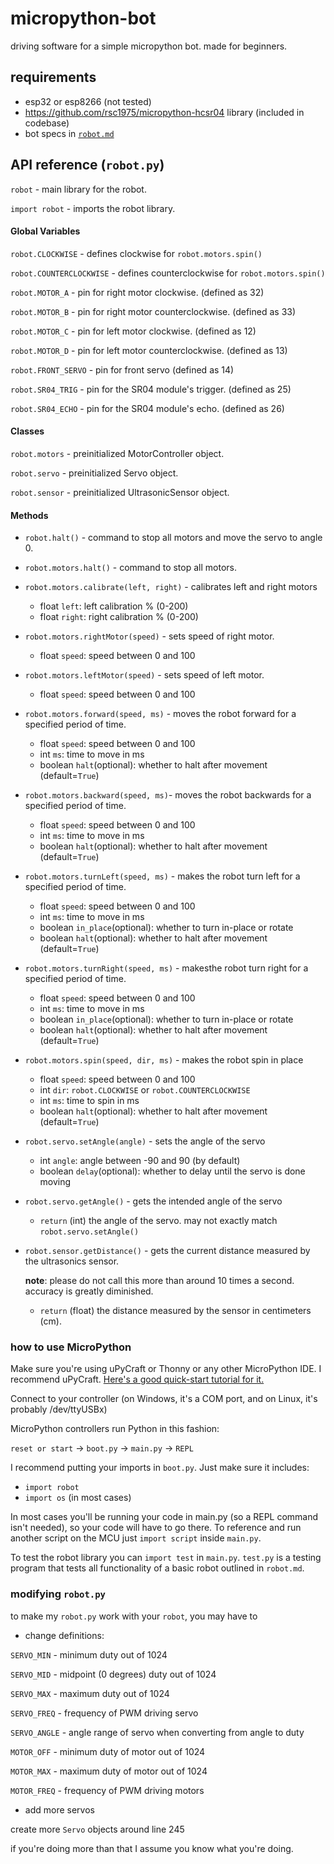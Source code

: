 # micropython-bot
driving software for a simple micropython bot.
made for beginners.

## requirements

 - esp32 or esp8266 (not tested)
 - https://github.com/rsc1975/micropython-hcsr04 library (included in codebase)
 - bot specs in [`robot.md`](https://github.com/lutet88/micropython-bot/blob/main/robot.md)

## API reference (`robot.py`)

`robot` - main library for the robot.

`import robot` - imports the robot library.
#### Global Variables
`robot.CLOCKWISE` - defines clockwise for `robot.motors.spin()`

`robot.COUNTERCLOCKWISE` - defines counterclockwise for `robot.motors.spin()`

`robot.MOTOR_A` - pin for right motor clockwise. (defined as 32)

`robot.MOTOR_B` - pin for right motor counterclockwise. (defined as 33)

`robot.MOTOR_C` - pin for left motor clockwise. (defined as 12)

`robot.MOTOR_D` - pin for left motor counterclockwise. (defined as 13)

`robot.FRONT_SERVO` - pin for front servo (defined as 14)

`robot.SR04_TRIG` - pin for the SR04 module's trigger. (defined as 25)

`robot.SR04_ECHO` - pin for the SR04 module's echo. (defined as 26)

#### Classes
`robot.motors` - preinitialized MotorController object.

`robot.servo` - preinitialized Servo object.

`robot.sensor` - preinitialized UltrasonicSensor object.

#### Methods
- `robot.halt()` - command to stop all motors and move the servo to angle 0.
- `robot.motors.halt()` - command to stop all motors.
- `robot.motors.calibrate(left, right)` - calibrates left and right motors
	- float `left`: left calibration % (0-200)
	- float `right`: right calibration % (0-200)
- `robot.motors.rightMotor(speed)` - sets speed of right motor.
	- float `speed`: speed between 0 and 100
- `robot.motors.leftMotor(speed)` - sets speed of left motor.
	- float  `speed`: speed between 0 and 100
- `robot.motors.forward(speed, ms)` - moves the robot forward for a specified period of time.
	- float `speed`: speed between 0 and 100
	- int `ms`: time to move in ms
	- boolean `halt`(optional): whether to halt after movement (default=`True`)
- `robot.motors.backward(speed, ms)`- moves the robot backwards for a specified period of time.
	- float `speed`: speed between 0 and 100
	- int `ms`: time to move in ms
	- boolean `halt`(optional): whether to halt after movement (default=`True`)
- `robot.motors.turnLeft(speed, ms)` - makes the robot turn left for a specified period of time.
	- float `speed`: speed between 0 and 100
	- int `ms`: time to move in ms
	- boolean `in_place`(optional): whether to turn in-place or rotate
	- boolean `halt`(optional): whether to halt after movement (default=`True`)
- `robot.motors.turnRight(speed, ms)` - makesthe robot turn right for a specified period of time.
	- float `speed`: speed between 0 and 100
	- int `ms`: time to move in ms
	- boolean `in_place`(optional): whether to turn in-place or rotate
	- boolean `halt`(optional): whether to halt after movement (default=`True`)
- `robot.motors.spin(speed, dir, ms)` - makes the robot spin in place
	- float `speed`: speed between 0 and 100
	- int `dir`: `robot.CLOCKWISE` or `robot.COUNTERCLOCKWISE`
	- int `ms`: time to spin in ms
	- boolean `halt`(optional): whether to halt after movement (default=`True`)
- `robot.servo.setAngle(angle)` - sets the angle of the servo
	- int `angle`: angle between -90 and 90 (by default)
	- boolean `delay`(optional): whether to delay until the servo is done moving
- `robot.servo.getAngle()` - gets the intended angle of the servo
	- `return` (int) the angle of the servo. may not exactly match `robot.servo.setAngle()`
- `robot.sensor.getDistance()` - gets the current distance measured by the ultrasonics sensor. 

	**note**: please do not call this more than around 10 times a second. accuracy is greatly diminished.
	- `return` (float) the distance measured by the sensor in centimeters (cm).

### how to use MicroPython
 Make sure you're using uPyCraft or Thonny or any other MicroPython IDE. I recommend uPyCraft. [Here's a good quick-start tutorial for it.](https://maker.pro/esp8266/tutorial/using-micropython-on-an-esp8266-with-upycraft)
 
 Connect to your controller (on Windows, it's a COM port, and on Linux, it's probably /dev/ttyUSBx)
 
 MicroPython controllers run Python in this fashion:

`reset or start` -> `boot.py` -> `main.py` -> `REPL`

I recommend putting your imports in `boot.py`. Just make sure it includes:
- `import robot`
- `import os` (in most cases)

In most cases you'll be running your code in main.py (so a REPL command isn't needed), so your code will have to go there. To reference and run another script on the MCU just `import script` inside `main.py`. 

To test the robot library you can `import test` in `main.py`. `test.py` is a testing program that tests all functionality of a basic robot outlined in `robot.md`.

### modifying `robot.py`
to make my `robot.py` work with your `robot`,  you may have to 
- change definitions:

`SERVO_MIN` - minimum duty out of 1024 

`SERVO_MID` - midpoint (0 degrees) duty out of 1024

`SERVO_MAX` - maximum duty out of 1024

`SERVO_FREQ` - frequency of PWM driving servo

`SERVO_ANGLE` - angle range of servo when converting from angle to duty

`MOTOR_OFF` - minimum duty of motor out of 1024

`MOTOR_MAX` - maximum duty of motor out of 1024

`MOTOR_FREQ` - frequency of PWM driving motors

- add more servos

create more `Servo` objects around line 245

if you're doing more than that I assume you know what you're doing.

